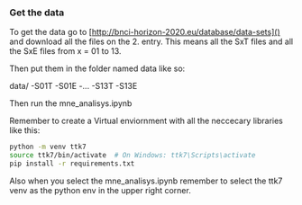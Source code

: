 ### Get the data

To get the data go to [http://bnci-horizon-2020.eu/database/data-sets]() and download all the files on the 2. entry. This means all the SxT files and all the SxE files from x = 01 to 13.

Then put them in the folder named data like so:

data/
-S01T
-S01E
-...
-S13T
-S13E

Then run the mne_analisys.ipynb

Remember to create a Virtual enviornment with all the neccecary libraries like this:

```bash
python -m venv ttk7
source ttk7/bin/activate  # On Windows: ttk7\Scripts\activate
pip install -r requirements.txt
```

Also when you select the mne_analisys.ipynb remember to select the ttk7 venv as the python env in the upper right corner.

